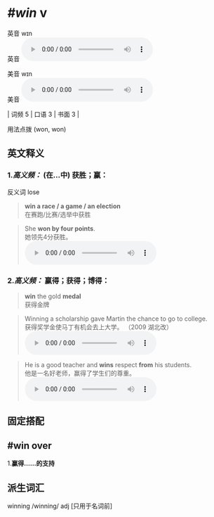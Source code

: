 # ***\#win*** v
英音 wɪn  
英音
<audio src="./media/win-B.aac" controls="controls"></audio>

美音 wɪn  
美音
<audio src="./media/win.aac" controls="controls"></audio>



| 词频 5 | 口语 3 | 书面 3 |  

用法点拨  (won, won)

英文释义
---
### 1.*高义频：* **(在...中) 获胜；赢：**  
反义词 lose 

 > **win a race / a game / an election**   
 > 在赛跑/比赛/选举中获胜    

 > She **won by four points**.   
 > 她领先4分获胜。    
<audio src="./media/1-win.aac" controls="controls"></audio>

### 2.*高义频：* **赢得；获得；博得：**  

 > **win** the gold **medal**   
 > 获得金牌    

 > Winning a scholarship gave Martin the chance to go to college.   
 > 获得奖学金使马丁有机会去上大学。  （2009 湖北改）  
<audio src="./media/2-win.aac" controls="controls"></audio>

 > He is a good teacher and **wins** respect **from** his students.  
 > 他是一名好老师，赢得了学生们的尊重。    
<audio src="./media/3-win.aac" controls="controls"></audio>


固定搭配
---
## \#win over
1.**赢得……的支持**  


派生词汇
---
winning /winning/ adj [只用于名词前]  

